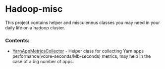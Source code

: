 # Hadoop-misc

This project contains helper and misculeneus classes you may need in your daily life on a hadoop cluster.

### Contents:

* [YarnAppMetricsCollector] - Helper class for collecting Yarn apps performance(vcore-seconds/Mb-seconds) metrics, may help in the case of a big number of apps.



   [YarnAppMetricsCollector]: <https://github.com/MaxNevermind/Hadoop-snippets/blob/master/src/main/java/org/maxkons/hadoop_snippets/yarn/YarnAppMetricsCollector.java>
